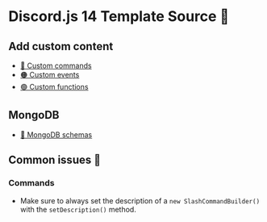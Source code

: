 # Discord.js 14 Template Source 📂

## Add custom content
- [🔵 Custom commands](https://github.com/kubgus/discord-js-14-template/blob/master/src/commands/README.md)
- [🟠 Custom events](https://github.com/kubgus/discord-js-14-template/blob/master/src/events/README.md)
- [🟢 Custom functions](https://github.com/kubgus/discord-js-14-template/tree/master/src/functions/README.md)

## MongoDB
- [🍃 MongoDB schemas](https://github.com/kubgus/discord-js-14-template/blob/master/src/schemas/README.md)

## Common issues 🌋
### Commands
- Make sure to always set the description of a `new SlashCommandBuilder()` with the `setDescription()` method.
